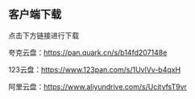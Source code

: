 ## 客户端下载

点击下方链接进行下载

夸克云盘：https://pan.quark.cn/s/b14fd207148e

123云盘：https://www.123pan.com/s/1UvlVv-b4qxH

阿里云盘：https://www.aliyundrive.com/s/UcityfsT9vr